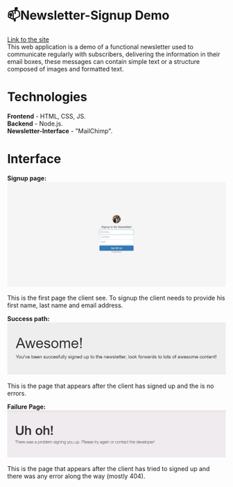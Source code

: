 # 📫Newsletter-Signup Demo

[Link to the site](https://peaceful-badlands-76304.herokuapp.com/ 'Newsletter-signup-demo')  
This web application is a demo of a functional newsletter used to communicate regularly with subscribers, delivering the information in their email boxes, these messages can contain simple text or a structure composed of images and formatted text.

# Technologies

**Frontend** - HTML, CSS, JS.  
**Backend** - Node.js.  
**Newsletter-Interface** - "MailChimp".

# Interface

**Signup page:**  
![Signup Page](public/images/newsletterfull.jpg 'Signup Page')

This is the first page the client see.
To signup the client needs to provide his first name, last name and email address.

**Success path:**
![Success path](public/images/success.jpg 'Success Page')

This is the page that appears after the client has signed up and the is no errors.

**Failure Page:**
![Failure path](public/images/failure.jpg 'Failure Page')

This is the page that appears after the client has tried to signed up and there was any error along the way (mostly 404).
